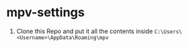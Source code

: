 # mpv-settings
1.  Clone this Repo and put it all the contents inside `C:\Users\<Username>\AppData\Roaming\mpv`